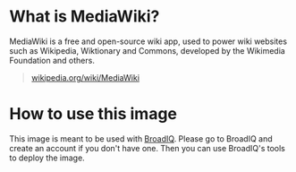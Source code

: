 # What is MediaWiki?

MediaWiki is a free and open-source wiki app, used to power wiki websites such
as Wikipedia, Wiktionary and Commons, developed by the Wikimedia Foundation and
others.

> [wikipedia.org/wiki/MediaWiki](https://en.wikipedia.org/wiki/MediaWiki)

# How to use this image

This image is meant to be used with [BroadIQ](https://www.broadiq.com).  Please go to BroadIQ and create an account if you don't have one.  Then you can use BroadIQ's tools to deploy the image.
